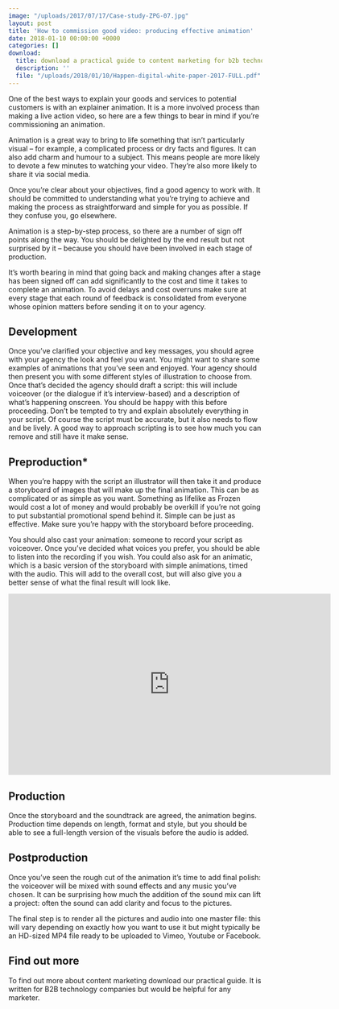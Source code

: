 ```yaml
---
image: "/uploads/2017/07/17/Case-study-ZPG-07.jpg"
layout: post
title: 'How to commission good video: producing effective animation'
date: 2018-01-10 00:00:00 +0000
categories: []
download:
  title: download a practical guide to content marketing for b2b technology companies
  description: ''
  file: "/uploads/2018/01/10/Happen-digital-white-paper-2017-FULL.pdf"
---
```

One of the best ways to explain your goods and services to potential customers is with an explainer animation. It is a more involved process than making a live action video, so here are a few things to bear in mind if you’re commissioning an animation.

Animation is a great way to bring to life something that isn’t particularly visual – for example, a complicated process or dry facts and figures. It can also add charm and humour to a subject. This means people are more likely to devote a few minutes to watching your video. They’re also more likely to share it via social media.

Once you’re clear about your objectives, find a good agency to work with. It should be committed to understanding what you’re trying to achieve and making the process as straightforward and simple for you as possible. If they confuse you, go elsewhere.

Animation is a step-by-step process, so there are a number of sign off points along the way. You should be delighted by the end result but not surprised by it – because you should have been involved in each stage of production.

It’s worth bearing in mind that going back and making changes after a stage has been signed off can add significantly to the cost and time it takes to complete an animation. To avoid delays and cost overruns make sure at every stage that each round of feedback is consolidated from everyone whose opinion matters before sending it on to your agency.

<h2>Development</h2>

Once you’ve clarified your objective and key messages, you should agree with your agency the look and feel you want. You might want to share some examples of animations that you’ve seen and enjoyed. Your agency should then present you with some different styles of illustration to choose from. Once that’s decided the agency should draft a script: this will include voiceover (or the dialogue if it’s interview-based) and a description of what’s happening onscreen. You should be happy with this before proceeding. Don’t be tempted to try and explain absolutely everything in your script. Of course the script must be accurate, but it also needs to flow and be lively. A good way to approach scripting is to see how much you can remove and still have it make sense.

<h2>Preproduction*</h2>

When you’re happy with the script an illustrator will then take it and produce a storyboard of images that will make up the final animation. This can be as complicated or as simple as you want. Something as lifelike as Frozen would cost a lot of money and would probably be overkill if you’re not going to put substantial promotional spend behind it. Simple can be just as effective. Make sure you’re happy with the storyboard before proceeding.

You should also cast your animation: someone to record your script as voiceover. Once you’ve decided what voices you prefer, you should be able to listen into the recording if you wish. You could also ask for an animatic, which is a basic version of the storyboard with simple animations, timed with the audio. This will add to the overall cost, but will also give you a better sense of what the final result will look like.

<iframe src="https://player.vimeo.com/video/141031500" width="640" height="360" frameborder="0" webkitallowfullscreen mozallowfullscreen allowfullscreen></iframe>

<h2>Production</h2>

Once the storyboard and the soundtrack are agreed, the animation begins. Production time depends on length, format and style, but you should be able to see a full-length version of the visuals before the audio is added.

<h2>Postproduction</h2>

Once you’ve seen the rough cut of the animation it’s time to add final polish: the voiceover will be mixed with sound effects and any music you’ve chosen. It can be surprising how much the addition of the sound mix can lift a project: often the sound can add clarity and focus to the pictures.

The final step is to render all the pictures and audio into one master file: this will vary depending on exactly how you want to use it but might typically be an HD-sized MP4 file ready to be uploaded to Vimeo, Youtube or Facebook.

<h2>Find out more</h2>

To find out more about content marketing download our practical guide. It is written for B2B technology companies but would be helpful for any marketer.